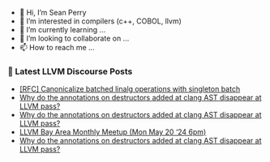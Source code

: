 - 👋 Hi, I’m Sean Perry
- 👀 I’m interested in compilers (c++, COBOL, llvm)
- 🌱 I’m currently learning ...
- 💞️ I’m looking to collaborate on ...
- 📫 How to reach me ...

<!---
s66perry/s66perry is a ✨ special ✨ repository because its `README.md` (this file) appears on your GitHub profile.
You can click the Preview link to take a look at your changes.
--->
### 📕 Latest LLVM Discourse Posts

<!-- DISCOURSE-LLVM:START -->
- [[RFC] Canonicalize batched linalg operations with singleton batch](https://discourse.llvm.org/t/rfc-canonicalize-batched-linalg-operations-with-singleton-batch/79628#post_19)
- [Why do the annotations on destructors added at clang AST disappear at LLVM pass?](https://discourse.llvm.org/t/why-do-the-annotations-on-destructors-added-at-clang-ast-disappear-at-llvm-pass/79672#post_4)
- [Why do the annotations on destructors added at clang AST disappear at LLVM pass?](https://discourse.llvm.org/t/why-do-the-annotations-on-destructors-added-at-clang-ast-disappear-at-llvm-pass/79672#post_3)
- [LLVM Bay Area Monthly Meetup &lpar;Mon May 20 ‘24 6pm&rpar;](https://discourse.llvm.org/t/llvm-bay-area-monthly-meetup-mon-may-20-24-6pm/79027#post_3)
- [Why do the annotations on destructors added at clang AST disappear at LLVM pass?](https://discourse.llvm.org/t/why-do-the-annotations-on-destructors-added-at-clang-ast-disappear-at-llvm-pass/79672#post_2)
<!-- DISCOURSE-LLVM:END -->
